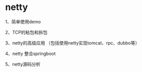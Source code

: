 # netty
1、简单使用demo

2、TCP的粘包和拆包

3、netty的高级应用 （包括使用netty实现tomcat、rpc、dubbo等）

4、netty 整合springboot

5、netty源码分析

